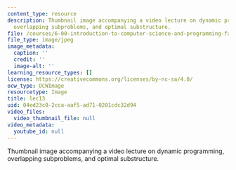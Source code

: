 ```yaml
---
content_type: resource
description: Thumbnail image accompanying a video lecture on dynamic programming,
  overlapping subproblems, and optimal substructure.
file: /courses/6-00-introduction-to-computer-science-and-programming-fall-2008/04ed23c02ccaaaf5ad710201cdc32d94_lec13.jpg
file_type: image/jpeg
image_metadata:
  caption: ''
  credit: ''
  image-alt: ''
learning_resource_types: []
license: https://creativecommons.org/licenses/by-nc-sa/4.0/
ocw_type: OCWImage
resourcetype: Image
title: lec13
uid: 04ed23c0-2cca-aaf5-ad71-0201cdc32d94
video_files:
  video_thumbnail_file: null
video_metadata:
  youtube_id: null
---
```

Thumbnail image accompanying a video lecture on dynamic programming, overlapping subproblems, and optimal substructure.